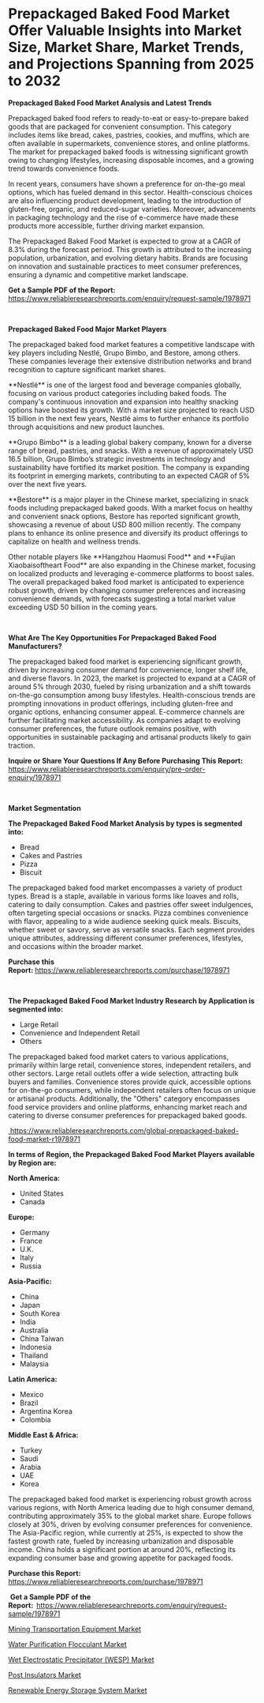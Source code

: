 <p><h1>Prepackaged Baked Food Market Offer Valuable Insights into Market Size, Market Share, Market Trends, and Projections Spanning from 2025 to 2032</h1></p><p><strong>Prepackaged Baked Food Market Analysis and Latest Trends</strong></p>
<p><p>Prepackaged baked food refers to ready-to-eat or easy-to-prepare baked goods that are packaged for convenient consumption. This category includes items like bread, cakes, pastries, cookies, and muffins, which are often available in supermarkets, convenience stores, and online platforms. The market for prepackaged baked foods is witnessing significant growth owing to changing lifestyles, increasing disposable incomes, and a growing trend towards convenience foods.</p><p>In recent years, consumers have shown a preference for on-the-go meal options, which has fueled demand in this sector. Health-conscious choices are also influencing product development, leading to the introduction of gluten-free, organic, and reduced-sugar varieties. Moreover, advancements in packaging technology and the rise of e-commerce have made these products more accessible, further driving market expansion.</p><p>The Prepackaged Baked Food Market is expected to grow at a CAGR of 8.3% during the forecast period. This growth is attributed to the increasing population, urbanization, and evolving dietary habits. Brands are focusing on innovation and sustainable practices to meet consumer preferences, ensuring a dynamic and competitive market landscape.</p></p>
<p><strong>Get a Sample PDF of the Report:&nbsp;</strong> <a href="https://www.reliableresearchreports.com/enquiry/request-sample/1978971?utm_campaign=33&utm_medium=2&utm_source=Github&utm_content=ia&utm_term=28032025&utm_id=prepackaged-baked-food">https://www.reliableresearchreports.com/enquiry/request-sample/1978971</a></p>
<p>&nbsp;</p>
<p><strong>Prepackaged Baked Food Major Market Players</strong></p>
<p><p>The prepackaged baked food market features a competitive landscape with key players including Nestlé, Grupo Bimbo, and Bestore, among others. These companies leverage their extensive distribution networks and brand recognition to capture significant market shares.</p><p>**Nestlé** is one of the largest food and beverage companies globally, focusing on various product categories including baked foods. The company's continuous innovation and expansion into healthy snacking options have boosted its growth. With a market size projected to reach USD 15 billion in the next few years, Nestlé aims to further enhance its portfolio through acquisitions and new product launches.</p><p>**Grupo Bimbo** is a leading global bakery company, known for a diverse range of bread, pastries, and snacks. With a revenue of approximately USD 16.5 billion, Grupo Bimbo’s strategic investments in technology and sustainability have fortified its market position. The company is expanding its footprint in emerging markets, contributing to an expected CAGR of 5% over the next five years.</p><p>**Bestore** is a major player in the Chinese market, specializing in snack foods including prepackaged baked goods. With a market focus on healthy and convenient snack options, Bestore has reported significant growth, showcasing a revenue of about USD 800 million recently. The company plans to enhance its online presence and diversify its product offerings to capitalize on health and wellness trends.</p><p>Other notable players like **Hangzhou Haomusi Food** and **Fujian Xiaobaisoftheart Food** are also expanding in the Chinese market, focusing on localized products and leveraging e-commerce platforms to boost sales. The overall prepackaged baked food market is anticipated to experience robust growth, driven by changing consumer preferences and increasing convenience demands, with forecasts suggesting a total market value exceeding USD 50 billion in the coming years.</p></p>
<p>&nbsp;</p>
<p><strong>What Are The Key Opportunities For Prepackaged Baked Food Manufacturers?</strong></p>
<p><p>The prepackaged baked food market is experiencing significant growth, driven by increasing consumer demand for convenience, longer shelf life, and diverse flavors. In 2023, the market is projected to expand at a CAGR of around 5% through 2030, fueled by rising urbanization and a shift towards on-the-go consumption among busy lifestyles. Health-conscious trends are prompting innovations in product offerings, including gluten-free and organic options, enhancing consumer appeal. E-commerce channels are further facilitating market accessibility. As companies adapt to evolving consumer preferences, the future outlook remains positive, with opportunities in sustainable packaging and artisanal products likely to gain traction.</p></p>
<p><strong>Inquire or Share Your Questions If Any Before Purchasing This Report:</strong> <a href="https://www.reliableresearchreports.com/enquiry/pre-order-enquiry/1978971?utm_campaign=33&utm_medium=2&utm_source=Github&utm_content=ia&utm_term=28032025&utm_id=prepackaged-baked-food">https://www.reliableresearchreports.com/enquiry/pre-order-enquiry/1978971</a></p>
<p>&nbsp;</p>
<p><strong>Market Segmentation</strong></p>
<p><strong>The Prepackaged Baked Food Market Analysis by types is segmented into:</strong></p>
<p><ul><li>Bread</li><li>Cakes and Pastries</li><li>Pizza</li><li>Biscuit</li></ul></p>
<p><p>The prepackaged baked food market encompasses a variety of product types. Bread is a staple, available in various forms like loaves and rolls, catering to daily consumption. Cakes and pastries offer sweet indulgences, often targeting special occasions or snacks. Pizza combines convenience with flavor, appealing to a wide audience seeking quick meals. Biscuits, whether sweet or savory, serve as versatile snacks. Each segment provides unique attributes, addressing different consumer preferences, lifestyles, and occasions within the broader market.</p></p>
<p><strong>Purchase this Report:&nbsp;</strong><a href="https://www.reliableresearchreports.com/purchase/1978971?utm_campaign=33&utm_medium=2&utm_source=Github&utm_content=ia&utm_term=28032025&utm_id=prepackaged-baked-food">https://www.reliableresearchreports.com/purchase/1978971</a></p>
<p>&nbsp;</p>
<p><strong>The Prepackaged Baked Food Market Industry Research by Application is segmented into:</strong></p>
<p><ul><li>Large Retail</li><li>Convenience and Independent Retail</li><li>Others</li></ul></p>
<p><p>The prepackaged baked food market caters to various applications, primarily within large retail, convenience stores, independent retailers, and other sectors. Large retail outlets offer a wide selection, attracting bulk buyers and families. Convenience stores provide quick, accessible options for on-the-go consumers, while independent retailers often focus on unique or artisanal products. Additionally, the "Others" category encompasses food service providers and online platforms, enhancing market reach and catering to diverse consumer preferences for prepackaged baked goods.</p></p>
<p><a href="https://www.reliableresearchreports.com/global-prepackaged-baked-food-market-r1978971?utm_campaign=33&utm_medium=2&utm_source=Github&utm_content=ia&utm_term=28032025&utm_id=prepackaged-baked-food">&nbsp;https://www.reliableresearchreports.com/global-prepackaged-baked-food-market-r1978971</a></p>
<p><strong>In terms of Region, the Prepackaged Baked Food Market Players available by Region are:</strong></p>
<p>
    <p> <strong> North America: </strong>
        <ul>
            <li>United States</li>
            <li>Canada</li>
        </ul>
        </p> 
    <p> <strong> Europe: </strong>
        <ul>
            <li>Germany</li>
            <li>France</li>
            <li>U.K.</li>
            <li>Italy</li>
            <li>Russia</li>
        </ul>
        </p> 
    <p> <strong> Asia-Pacific: </strong>
        <ul>
            <li>China</li>
            <li>Japan</li>
            <li>South Korea</li>
            <li>India</li>
            <li>Australia</li>
            <li>China Taiwan</li>
            <li>Indonesia</li>
            <li>Thailand</li>
            <li>Malaysia</li>
        </ul>
        </p> 
    <p> <strong> Latin America: </strong>
        <ul>
            <li>Mexico</li>
            <li>Brazil</li>
            <li>Argentina Korea</li>
            <li>Colombia</li>
        </ul>
        </p> 
    <p> <strong> Middle East & Africa: </strong>
        <ul>
            <li>Turkey</li>
            <li>Saudi</li>
            <li>Arabia</li>
            <li>UAE</li>
            <li>Korea</li>
        </ul>
    </p>
    </p>
<p><p>The prepackaged baked food market is experiencing robust growth across various regions, with North America leading due to high consumer demand, contributing approximately 35% to the global market share. Europe follows closely at 30%, driven by evolving consumer preferences for convenience. The Asia-Pacific region, while currently at 25%, is expected to show the fastest growth rate, fueled by increasing urbanization and disposable income. China holds a significant portion at around 20%, reflecting its expanding consumer base and growing appetite for packaged foods.</p></p>
<p><strong>Purchase this Report: </strong><a href="https://www.reliableresearchreports.com/purchase/1978971?utm_campaign=33&utm_medium=2&utm_source=Github&utm_content=ia&utm_term=28032025&utm_id=prepackaged-baked-food">https://www.reliableresearchreports.com/purchase/1978971</a></p>
<p>&nbsp;<strong>Get a Sample PDF of the Report:&nbsp;&nbsp;</strong><a href="https://www.reliableresearchreports.com/enquiry/request-sample/1978971?utm_campaign=33&utm_medium=2&utm_source=Github&utm_content=ia&utm_term=28032025&utm_id=prepackaged-baked-food">https://www.reliableresearchreports.com/enquiry/request-sample/1978971</a></p>
<p><strong></strong></p>
<p><p><a href="https://github.com/ElviraLeka1962/Market-Research-Report-List-1/blob/main/mining-transportation-equipment-market.md?utm_campaign=33&utm_medium=2&utm_source=Github&utm_content=ia&utm_term=28032025&utm_id=prepackaged-baked-food">Mining Transportation Equipment Market</a></p><p><a href="https://github.com/darenph8er/Market-Research-Report-List-1/blob/main/water-purification-flocculant-market.md?utm_campaign=33&utm_medium=2&utm_source=Github&utm_content=ia&utm_term=28032025&utm_id=prepackaged-baked-food">Water Purification Flocculant Market</a></p><p><a href="https://github.com/osbornrdaflalo/Market-Research-Report-List-1/blob/main/wet-electrostatic-precipitator-wesp-market.md?utm_campaign=33&utm_medium=2&utm_source=Github&utm_content=ia&utm_term=28032025&utm_id=prepackaged-baked-food">Wet Electrostatic Precipitator (WESP) Market</a></p><p><a href="https://github.com/hammelximalschid/Market-Research-Report-List-1/blob/main/post-insulators-market.md?utm_campaign=33&utm_medium=2&utm_source=Github&utm_content=ia&utm_term=28032025&utm_id=prepackaged-baked-food">Post Insulators Market</a></p><p><a href="https://github.com/rodinayygacklezi/Market-Research-Report-List-1/blob/main/renewable-energy-storage-system-market.md?utm_campaign=33&utm_medium=2&utm_source=Github&utm_content=ia&utm_term=28032025&utm_id=prepackaged-baked-food">Renewable Energy Storage System Market</a></p></p>